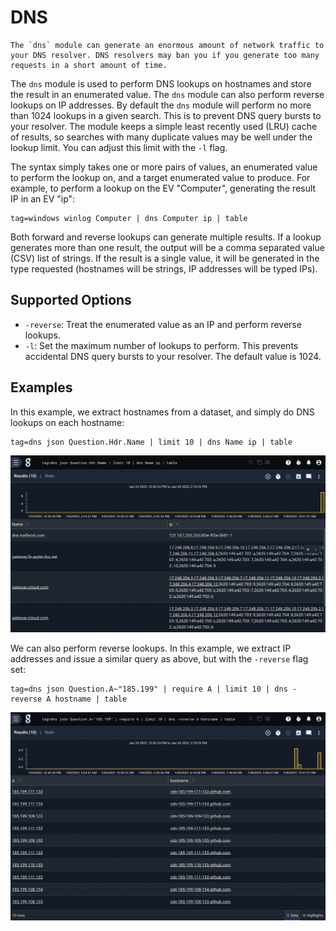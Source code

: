 # DNS

```{note}
The `dns` module can generate an enormous amount of network traffic to your DNS resolver. DNS resolvers may ban you if you generate too many requests in a short amount of time. 
```

The `dns` module is used to perform DNS lookups on hostnames and store the result in an enumerated value. The `dns` module can also perform reverse lookups on IP addresses. By default the `dns` module will perform no more than 1024 lookups in a given search. This is to prevent DNS query bursts to your resolver. The module keeps a simple least recently used (LRU) cache of results, so searches with many duplicate values may be well under the lookup limit. You can adjust this limit with the `-l` flag.

The syntax simply takes one or more pairs of values, an enumerated value to perform the lookup on, and a target enumerated value to produce. For example, to perform a lookup on the EV "Computer", generating the result IP in an EV "ip":

```gravwell
tag=windows winlog Computer | dns Computer ip | table
```

Both forward and reverse lookups can generate multiple results. If a lookup generates more than one result, the output will be a comma separated value (CSV) list of strings. If the result is a single value, it will be generated in the type requested (hostnames will be strings, IP addresses will be typed IPs). 

## Supported Options

* `-reverse`: Treat the enumerated value as an IP and perform reverse lookups.
* `-l`: Set the maximum number of lookups to perform. This prevents accidental DNS query bursts to your resolver. The default value is 1024.

## Examples

In this example, we extract hostnames from a dataset, and simply do DNS lookups on each hostname:

```gravwell
tag=dns json Question.Hdr.Name | limit 10 | dns Name ip | table
```

![Example 1](example1.png)

We can also perform reverse lookups. In this example, we extract IP addresses and issue a similar query as above, but with the `-reverse` flag set:

```gravwell
tag=dns json Question.A~"185.199" | require A | limit 10 | dns -reverse A hostname | table
```

![Example 2](example2.png)
